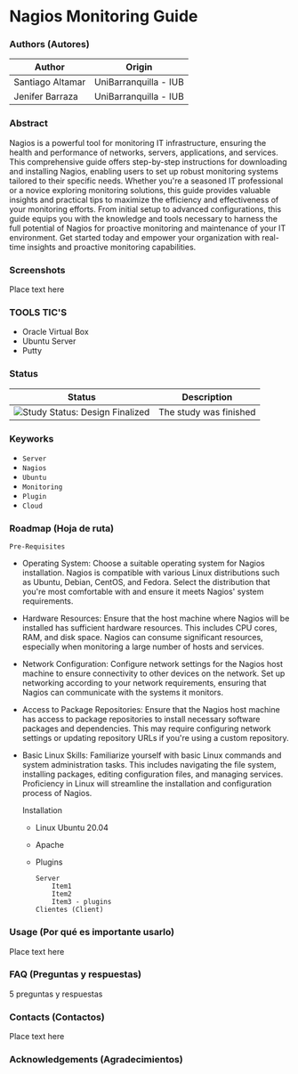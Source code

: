 Nagios Monitoring Guide 
=================

### Authors (Autores)

| Author                | Origin                               |
| --------------------- | ------------------------------------ |
| Santiago Altamar      | UniBarranquilla - IUB                |
| Jenifer Barraza       | UniBarranquilla - IUB                |

### Abstract

Nagios is a powerful tool for monitoring IT infrastructure, ensuring the health and performance of networks, servers, applications, and services. This comprehensive guide offers step-by-step instructions for downloading and installing Nagios, enabling users to set up robust monitoring systems tailored to their specific needs. Whether you're a seasoned IT professional or a novice exploring monitoring solutions, this guide provides valuable insights and practical tips to maximize the efficiency and effectiveness of your monitoring efforts. From initial setup to advanced configurations, this guide equips you with the knowledge and tools necessary to harness the full potential of Nagios for proactive monitoring and maintenance of your IT environment. Get started today and empower your organization with real-time insights and proactive monitoring capabilities.

### Screenshots

Place text here

### TOOLS TIC'S

* Oracle Virtual Box
* Ubuntu Server
* Putty

### Status

| Status            | Description                          |
| ----------------- | ------------------------------------ |
| <img src="https://img.shields.io/badge/Study%20Status-Design%20Finalized-brightgreen.svg" alt="Study Status: Design Finalized"> | The study was finished | 

### Keyworks

- `Server`
- `Nagios`
- `Ubuntu`
- `Monitoring`
- `Plugin`
- `Cloud`

### Roadmap (Hoja de ruta)

	Pre-Requisites
* Operating System: Choose a suitable operating system for Nagios installation. Nagios is compatible with various Linux distributions such as Ubuntu, Debian, CentOS, and Fedora. Select the distribution that you're most comfortable with and ensure it meets Nagios' system requirements.
* Hardware Resources: Ensure that the host machine where Nagios will be installed has sufficient hardware resources. This includes CPU cores, RAM, and disk space. Nagios can consume significant resources, especially when monitoring a large number of hosts and services.
* Network Configuration: Configure network settings for the Nagios host machine to ensure connectivity to other devices on the network. Set up networking according to your network requirements, ensuring that Nagios can communicate with the systems it monitors.
* Access to Package Repositories: Ensure that the Nagios host machine has access to package repositories to install necessary software packages and dependencies. This may require configuring network settings or updating repository URLs if you're using a custom repository.
* Basic Linux Skills: Familiarize yourself with basic Linux commands and system administration tasks. This includes navigating the file system, installing packages, editing configuration files, and managing services. Proficiency in Linux will streamline the installation and configuration process of Nagios.

	 Installation
  * Linux Ubuntu 20.04
  * Apache
  * Plugins

		Server
			Item1
			Item2
			Item3 - plugins 
		Clientes (Client)

### Usage (Por qué es importante usarlo)

Place text here

### FAQ (Preguntas y respuestas)

5 preguntas y respuestas

### Contacts (Contactos)

Place text here

### Acknowledgements (Agradecimientos)


